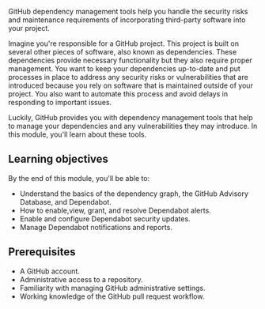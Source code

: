 GitHub dependency management tools help you handle the security risks and maintenance requirements of incorporating third-party software into your project. 

Imagine you're responsible for a GitHub project. This project is built on several other pieces of software, also known as dependencies. These dependencies provide necessary functionality but they also require proper management. You want to  keep your dependencies up-to-date and put processes in place to address any security risks or vulnerabilities that are introduced because you rely on software that is maintained outside of your project. You also want to automate this process and avoid delays in responding to important issues.

Luckily, GitHub provides you with dependency management tools that help to manage your dependencies and any vulnerabilities they may introduce. In this module, you'll learn about these tools.

## Learning objectives

By the end of this module, you'll be able to:

- Understand the basics of the dependency graph, the GitHub Advisory Database, and Dependabot.
- How to enable,view, grant, and resolve Dependabot alerts.
- Enable and configure Dependabot security updates.
- Manage Dependabot notifications and reports.


## Prerequisites

- A GitHub account.
- Administrative access to a repository.
- Familiarity with managing GitHub administrative settings.
- Working knowledge of the GitHub pull request workflow.
